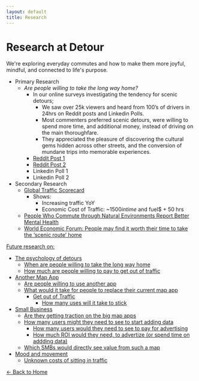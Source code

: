 ```yaml
---
layout: default
title: Research
---
```


# Research at Detour

We're exploring everyday commutes and how to make them more joyful, mindful, and connected to life's purpose.

- Primary Research
  - *Are people willing to take the long way home?*
    - In our online surveys investigating the tendency for scenic detours;
      - We saw over 25k viewers and heard from 100’s of drivers in 24hrs on Reddit posts and Linkedin Polls. 
      - Most commenters preferred scenic detours, were willing to spend more time, and additional money, instead of driving on the main thoroughfare. 
      - They appreciated the pleasure of discovering the cultural gems hidden across other streets, and the conversion of mundane trips into memorable experiences.
    - [Reddit Post 1](https://www.reddit.com/r/NoStupidQuestions/comments/1kite7m/is_it_weird_to_take_a_longer_route_just_because/)
    - [Reddit Post 2](https://www.reddit.com/r/roadtrip/comments/1kiszd7/what_makes_a_drive_feel_worth_it/)
    - Linkedin Poll 1
    - Linkedin Poll 2
- Secondary Research
  - <a href="https://inrix.com/scorecard/" target="_blank" rel="noopener noreferrer">Global Traffic Scorecard</a>
    - Shows:
      - Increasing traffic YoY
      - Economic Cost of Traffic: ~$1500 in time$ and fuel$ + 50 hrs
  - <a href="https://www.isglobal.org/documents/10179/6225531NdP_Zijlema_en.pdf/1e62d148-59b3-4a1d-95af-39ff708c460b" target="_blank" rel="noopener noreferrer">People Who Commute through Natural Environments Report Better Mental Health</a>
  - <a href="https://www.weforum.org/stories/2023/02/commuting-work-psychological-benefits-health/" target="_blank" rel="noopener noreferrer">World Economic Forum: People may find it worth their time to take the ‘scenic route’ home


Future research on:

- The psychology of detours
  - When are people willing to take the long way home
  - How much are people willing to pay to get out of traffic
- Another Map App
  - Are people willing to use another app
  - What would it take for people to replace their current map app
    - Get out of Traffic
      - How many uses will it take to stick
- Small Business
  - Are they getting traction on the big map apps
  - How many users might they need to see to start adding data
    - How many users would they need to see to pay for advertising
    - How much ROI would they need, to advertize (or spend time on addding data)
  - Which SMBs would directly see value from such a map         
- Mood and movement
  - Unknown costs of sitting in traffic
 
[← Back to Home](/)
